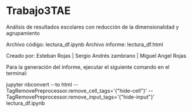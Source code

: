 # Trabajo3TAE

Análisis de resultados escolares con reducción de la dimensionalidad y agrupamiento

Archivo código: lectura_df.ipynb
Archivo informe: lectura_df.html

Creado por: Esteban Rojas | Sergio Andrés zambrano | Miguel Angel Rojas

Para la generación del informe, ejecutar el siguiente comando en el terminal:

jupyter nbconvert --to html --TagRemovePreprocessor.remove_cell_tags='{"hide-cell"}' --TagRemovePreprocessor.remove_input_tags='{"hide-input"}' lectura_df.ipynb
